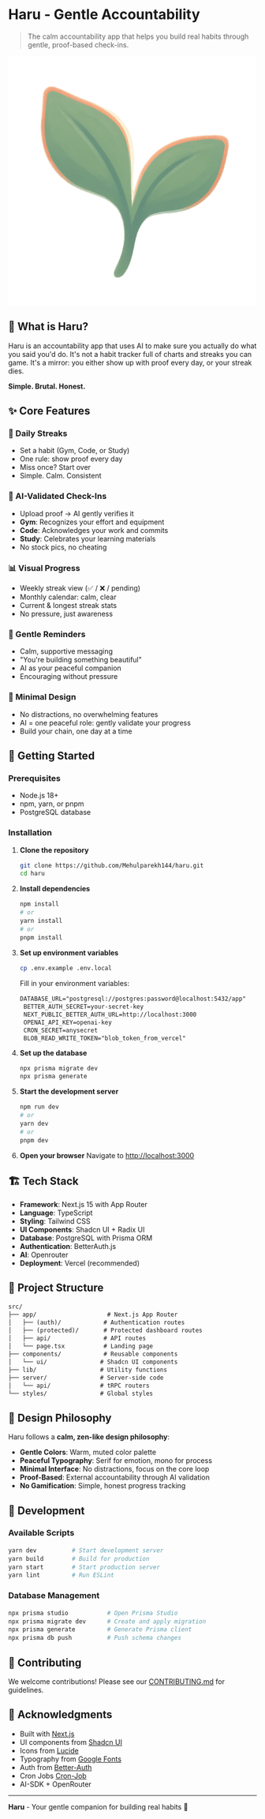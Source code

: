 # Haru - Gentle Accountability

> The calm accountability app that helps you build real habits through gentle, proof-based check-ins.

![Haru Logo](/public/images/logo.png)

## 🌸 What is Haru?

Haru is an accountability app that uses AI to make sure you actually do what you said you'd do. It's not a habit tracker full of charts and streaks you can game. It's a mirror: you either show up with proof every day, or your streak dies.

**Simple. Brutal. Honest.**

## ✨ Core Features

### 🎯 Daily Streaks
- Set a habit (Gym, Code, or Study)
- One rule: show proof every day
- Miss once? Start over
- Simple. Calm. Consistent

### 🤖 AI-Validated Check-Ins
- Upload proof → AI gently verifies it
- **Gym**: Recognizes your effort and equipment
- **Code**: Acknowledges your work and commits
- **Study**: Celebrates your learning materials
- No stock pics, no cheating

### 📊 Visual Progress
- Weekly streak view (✅ / ❌ / pending)
- Monthly calendar: calm, clear
- Current & longest streak stats
- No pressure, just awareness

### 💝 Gentle Reminders
- Calm, supportive messaging
- "You're building something beautiful"
- AI as your peaceful companion
- Encouraging without pressure

### 🎨 Minimal Design
- No distractions, no overwhelming features
- AI = one peaceful role: gently validate your progress
- Build your chain, one day at a time

## 🚀 Getting Started

### Prerequisites
- Node.js 18+ 
- npm, yarn, or pnpm
- PostgreSQL database

### Installation

1. **Clone the repository**
   ```bash
   git clone https://github.com/Mehulparekh144/haru.git
   cd haru
   ```

2. **Install dependencies**
   ```bash
   npm install
   # or
   yarn install
   # or
   pnpm install
   ```

3. **Set up environment variables**
   ```bash
   cp .env.example .env.local
   ```
   
   Fill in your environment variables:
   ```env
   DATABASE_URL="postgresql://postgres:password@localhost:5432/app"
    BETTER_AUTH_SECRET=your-secret-key
    NEXT_PUBLIC_BETTER_AUTH_URL=http://localhost:3000 
    OPENAI_API_KEY=openai-key
    CRON_SECRET=anysecret
    BLOB_READ_WRITE_TOKEN="blob_token_from_vercel"
   ```

4. **Set up the database**
   ```bash
   npx prisma migrate dev
   npx prisma generate
   ```

5. **Start the development server**
   ```bash
   npm run dev
   # or
   yarn dev
   # or
   pnpm dev
   ```

6. **Open your browser**
   Navigate to [http://localhost:3000](http://localhost:3000)

## 🏗️ Tech Stack

- **Framework**: Next.js 15 with App Router
- **Language**: TypeScript
- **Styling**: Tailwind CSS
- **UI Components**: Shadcn UI + Radix UI
- **Database**: PostgreSQL with Prisma ORM
- **Authentication**: BetterAuth.js
- **AI**: Openrouter
- **Deployment**: Vercel (recommended)

## 📁 Project Structure

```
src/
├── app/                    # Next.js App Router
│   ├── (auth)/            # Authentication routes
│   ├── (protected)/       # Protected dashboard routes
│   ├── api/               # API routes
│   └── page.tsx           # Landing page
├── components/            # Reusable components
│   └── ui/               # Shadcn UI components
├── lib/                  # Utility functions
├── server/               # Server-side code
│   └── api/              # tRPC routers
└── styles/               # Global styles
```

## 🎨 Design Philosophy

Haru follows a **calm, zen-like design philosophy**:

- **Gentle Colors**: Warm, muted color palette
- **Peaceful Typography**: Serif for emotion, mono for process
- **Minimal Interface**: No distractions, focus on the core loop
- **Proof-Based**: External accountability through AI validation
- **No Gamification**: Simple, honest progress tracking

## 🔧 Development

### Available Scripts

```bash
yarn dev          # Start development server
yarn build        # Build for production
yarn start        # Start production server
yarn lint         # Run ESLint
```

### Database Management

```bash
npx prisma studio           # Open Prisma Studio
npx prisma migrate dev      # Create and apply migration
npx prisma generate         # Generate Prisma client
npx prisma db push          # Push schema changes
```

## 🤝 Contributing

We welcome contributions! Please see our [CONTRIBUTING.md](./CONTRIBUTING.md) for guidelines.


## 🙏 Acknowledgments

- Built with [Next.js](https://nextjs.org/)
- UI components from [Shadcn UI](https://ui.shadcn.com/)
- Icons from [Lucide](https://lucide.dev/)
- Typography from [Google Fonts](https://fonts.google.com/)
- Auth from [Better-Auth](https://www.better-auth.com/)
- Cron Jobs [Cron-Job](https://cron-job.org/)
- AI-SDK + OpenRouter

---

**Haru** - Your gentle companion for building real habits 🌸